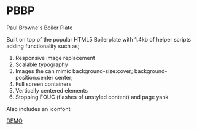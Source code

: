 # PBBP

Paul Browne's Boiler Plate

Built on top of the popular HTML5 Boilerplate with 1.4kb of helper scripts adding functionality such as;

1. Responsive image replacement
2. Scalable typography
3. Images the can mimic background-size:cover; background-position:center center;
4. Full screen containers
5. Vertically centered elements
6. Stopping FOUC (flashes of unstyled content) and page yank

Also includes an iconfont

[DEMO](https://rawgit.com/Paul-Browne/PBBP/master/index.html)

